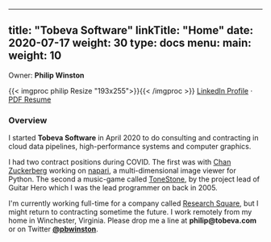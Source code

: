 
---
title: "Tobeva Software"
linkTitle: "Home"
date: 2020-07-17
weight: 30
type: docs
menu:
  main:
    weight: 10
---

Owner: **Philip Winston**

{{< imgproc philip Resize "193x255">}}{{< /imgproc >}}
[LinkedIn Profile](http://linkedin.com/in/pwinston) &middot; [PDF Resume](/philip_winston_resume.pdf)

### Overview

I started **Tobeva Software** in April 2020 to do consulting and contracting in
cloud data pipelines, high-performance systems and computer graphics.

I had two contract positions during COVID. The first was with <a
href="https://chanzuckerberg.com/">Chan Zuckerberg</a> working on <a
href="https://napari.org/">napari</a>, a multi-dimensional image viewer for
Python. The second a music-game called <a
href="https://tonestone.com/">ToneStone</a>, by the project lead of Guitar Hero
which I was the lead programmer on back in 2005.

I'm currently working full-time for a company called <a
href="https://www.researchsquare.com/">Research Square</a>, but I might return
to contracting sometime the future. I work remotely from my home in Winchester,
Virginia. Please drop me a line at **philip<img src="" width="0"
height="0">@tobeva.com** or on Twitter
**[@pbwinston](https://twitter.com/pbwinston)**.
